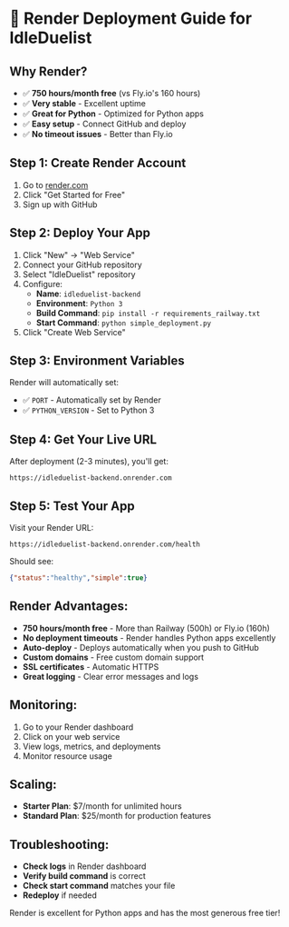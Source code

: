 # 🚀 Render Deployment Guide for IdleDuelist

## Why Render?
- ✅ **750 hours/month free** (vs Fly.io's 160 hours)
- ✅ **Very stable** - Excellent uptime
- ✅ **Great for Python** - Optimized for Python apps
- ✅ **Easy setup** - Connect GitHub and deploy
- ✅ **No timeout issues** - Better than Fly.io

## Step 1: Create Render Account
1. Go to [render.com](https://render.com)
2. Click "Get Started for Free"
3. Sign up with GitHub

## Step 2: Deploy Your App
1. Click "New" → "Web Service"
2. Connect your GitHub repository
3. Select "IdleDuelist" repository
4. Configure:
   - **Name**: `idleduelist-backend`
   - **Environment**: `Python 3`
   - **Build Command**: `pip install -r requirements_railway.txt`
   - **Start Command**: `python simple_deployment.py`
5. Click "Create Web Service"

## Step 3: Environment Variables
Render will automatically set:
- ✅ `PORT` - Automatically set by Render
- ✅ `PYTHON_VERSION` - Set to Python 3

## Step 4: Get Your Live URL
After deployment (2-3 minutes), you'll get:
```
https://idleduelist-backend.onrender.com
```

## Step 5: Test Your App
Visit your Render URL:
```
https://idleduelist-backend.onrender.com/health
```

Should see:
```json
{"status":"healthy","simple":true}
```

## Render Advantages:
- **750 hours/month free** - More than Railway (500h) or Fly.io (160h)
- **No deployment timeouts** - Render handles Python apps excellently
- **Auto-deploy** - Deploys automatically when you push to GitHub
- **Custom domains** - Free custom domain support
- **SSL certificates** - Automatic HTTPS
- **Great logging** - Clear error messages and logs

## Monitoring:
1. Go to your Render dashboard
2. Click on your web service
3. View logs, metrics, and deployments
4. Monitor resource usage

## Scaling:
- **Starter Plan**: $7/month for unlimited hours
- **Standard Plan**: $25/month for production features

## Troubleshooting:
- **Check logs** in Render dashboard
- **Verify build command** is correct
- **Check start command** matches your file
- **Redeploy** if needed

Render is excellent for Python apps and has the most generous free tier!
